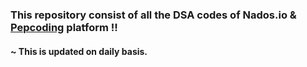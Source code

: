 ### This repository consist of all the DSA codes of Nados.io & [Pepcoding](https://github.com/Trilochna/Data-Structures-And-Algorithms-In-Java/tree/main/Pepcoding) platform !!

#### ~ This is updated on daily basis.
